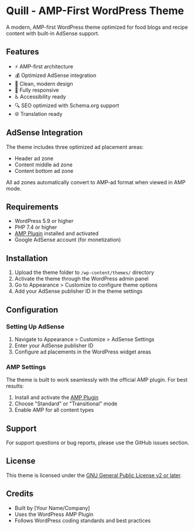 # Quill - AMP-First WordPress Theme

A modern, AMP-first WordPress theme optimized for food blogs and recipe content with built-in AdSense support.

## Features

- ⚡ AMP-first architecture
- 💰 Optimized AdSense integration
- 🎨 Clean, modern design
- 📱 Fully responsive
- ♿ Accessibility ready
- 🔍 SEO optimized with Schema.org support
- 🌐 Translation ready

## AdSense Integration

The theme includes three optimized ad placement areas:
- Header ad zone
- Content middle ad zone
- Content bottom ad zone

All ad zones automatically convert to AMP-ad format when viewed in AMP mode.

## Requirements

- WordPress 5.9 or higher
- PHP 7.4 or higher
- [AMP Plugin](https://wordpress.org/plugins/amp/) installed and activated
- Google AdSense account (for monetization)

## Installation

1. Upload the theme folder to `/wp-content/themes/` directory
2. Activate the theme through the WordPress admin panel
3. Go to Appearance > Customize to configure theme options
4. Add your AdSense publisher ID in the theme settings

## Configuration

### Setting Up AdSense

1. Navigate to Appearance > Customize > AdSense Settings
2. Enter your AdSense publisher ID
3. Configure ad placements in the WordPress widget areas

### AMP Settings

The theme is built to work seamlessly with the official AMP plugin. For best results:

1. Install and activate the [AMP Plugin](https://wordpress.org/plugins/amp/)
2. Choose "Standard" or "Transitional" mode
3. Enable AMP for all content types

## Support

For support questions or bug reports, please use the GitHub issues section.

## License

This theme is licensed under the [GNU General Public License v2 or later](LICENSE).

## Credits

- Built by [Your Name/Company]
- Uses the WordPress AMP Plugin
- Follows WordPress coding standards and best practices 